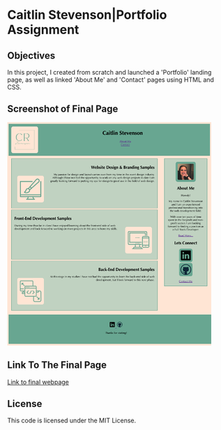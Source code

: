 # Caitlin Stevenson|Portfolio Assignment

## Objectives

In this project, I created from scratch and launched a 'Portfolio' landing page, as well as linked 'About Me' and 'Contact' pages using HTML and CSS.

## Screenshot of Final Page

![Screenshot of final webpage](./assets/images/final_webpage_csp.png)

## Link To The Final Page

[Link to final webpage](https://caitlinscodes.github.io/portfolio/)

## License

This code is licensed under the MIT License.